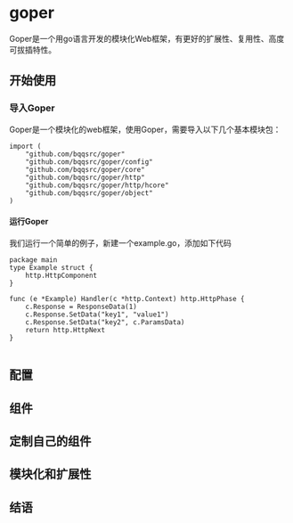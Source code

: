 # goper

Goper是一个用go语言开发的模块化Web框架，有更好的扩展性、复用性、高度可拔插特性。

## 开始使用
### 导入Goper
Goper是一个模块化的web框架，使用Goper，需要导入以下几个基本模块包：
```
import (
	"github.com/bqqsrc/goper"
	"github.com/bqqsrc/goper/config"
	"github.com/bqqsrc/goper/core"
	"github.com/bqqsrc/goper/http"
	"github.com/bqqsrc/goper/http/hcore"
	"github.com/bqqsrc/goper/object"
)
```

#### 运行Goper
我们运行一个简单的例子，新建一个example.go，添加如下代码
```
package main 
type Example struct {
	http.HttpComponent 
}

func (e *Example) Handler(c *http.Context) http.HttpPhase {
	c.Response = ResponseData(1)
	c.Response.SetData("key1", "value1")
	c.Response.SetData("key2", c.ParamsData)
	return http.HttpNext
}


```


## 配置

## 组件

## 定制自己的组件

## 模块化和扩展性

## 结语
